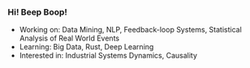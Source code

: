 ### Hi! Beep Boop!

- Working on: Data Mining, NLP, Feedback-loop Systems, Statistical Analysis of Real World Events
- Learning: Big Data, Rust, Deep Learning
- Interested in: Industrial Systems Dynamics, Causality

<!--
**shortdoom/shortdoom** is a ✨ _special_ ✨ repository because its `README.md` (this file) appears on your GitHub profile.

Here are some ideas to get you started:

- 🔭 I’m currently working on ...
- 🌱 I’m currently learning ...
- 👯 I’m looking to collaborate on ...
- 🤔 I’m looking for help with ...
- 💬 Ask me about ...
- 📫 How to reach me: ...
- 😄 Pronouns: ...
- ⚡ Fun fact: ...
-->

